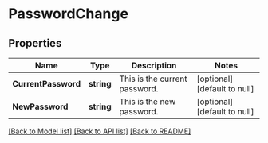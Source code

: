 # PasswordChange

## Properties
Name | Type | Description | Notes
------------ | ------------- | ------------- | -------------
**CurrentPassword** | **string** | This is the current password. | [optional] [default to null]
**NewPassword** | **string** | This is the new password. | [optional] [default to null]

[[Back to Model list]](../README.md#documentation-for-models) [[Back to API list]](../README.md#documentation-for-api-endpoints) [[Back to README]](../README.md)

